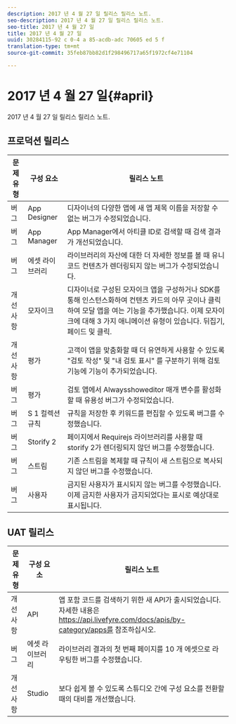 ```yaml
---
description: 2017 년 4 월 27 일 릴리스 릴리스 노트.
seo-description: 2017 년 4 월 27 일 릴리스 릴리스 노트.
seo-title: 2017 년 4 월 27 일
title: 2017 년 4 월 27 일
uuid: 30284115-92 c 0-4 a 85-acdb-adc 70605 ed 5 f
translation-type: tm+mt
source-git-commit: 35feb87bb82d1f298496717a65f1972cf4e71104

---
```



# 2017 년 4 월 27 일{#april}

2017 년 4 월 27 일 릴리스 릴리스 노트.

## 프로덕션 릴리스

| **문제 유형** | **구성 요소** | **릴리스 노트** |
|---|---|---|
| 버그 | App Designer | 디자이너의 다양한 앱에 새 앱 제목 이름을 저장할 수 없는 버그가 수정되었습니다. |
| 버그 | App Manager | App Manager에서 아티클 ID로 검색할 때 검색 결과가 개선되었습니다. |
| 버그 | 에셋 라이브러리 | 라이브러리의 자산에 대한 더 자세한 정보를 볼 때 유니코드 컨텐츠가 렌더링되지 않는 버그가 수정되었습니다. |
| 개선 사항 | 모자이크 | 디자이너로 구성된 모자이크 앱을 구성하거나 SDK를 통해 인스턴스화하여 컨텐츠 카드의 아무 곳이나 클릭하여 모달 앱을 여는 기능을 추가했습니다. 이제 모자이크에 대해 3 가지 애니메이션 유형이 있습니다. 뒤집기, 페이드 및 클릭. |
| 개선 사항 | 평가 | 고객이 앱을 맞춤화할 때 더 유연하게 사용할 수 있도록 "검토 작성" 및 "내 검토 표시" 를 구분하기 위해 검토 기능에 기능이 추가되었습니다. |
| 버그 | 평가 | 검토 앱에서 Alwaysshoweditor 매개 변수를 활성화할 때 유용성 버그가 수정되었습니다. |
| 버그 | S 1 컬렉션 규칙 | 규칙을 저장한 후 키워드를 편집할 수 있도록 버그를 수정했습니다. |
| 버그 | Storify 2 | 페이지에서 Requirejs 라이브러리를 사용할 때 storify 2가 렌더링되지 않던 버그를 수정했습니다. |
| 버그 | 스트림 | 기존 스트림을 복제할 때 규칙이 새 스트림으로 복사되지 않던 버그를 수정했습니다. |
| 버그 | 사용자 | 금지된 사용자가 표시되지 않는 버그를 수정했습니다. 이제 금지한 사용자가 금지되었다는 표시로 예상대로 표시됩니다. |

## UAT 릴리스

| **문제 유형** | **구성 요소** | **릴리스 노트** |
|---|---|---|
| 개선 사항 | API | 앱 포함 코드를 검색하기 위한 새 API가 출시되었습니다. 자세한 내용은 https://api.livefyre.com/docs/apis/by-category/apps를 참조하십시오. |
| 버그 | 에셋 라이브러리 | 라이브러리 결과의 첫 번째 페이지를 10 개 에셋으로 라우팅한 버그를 수정했습니다. |
| 개선 사항 | Studio | 보다 쉽게 볼 수 있도록 스튜디오 간에 구성 요소를 전환할 때의 대비를 개선했습니다. |

